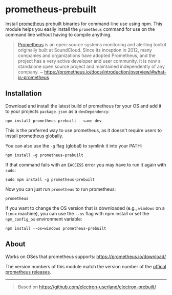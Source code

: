 # prometheus-prebuilt

Install [prometheus][] prebuilt binaries for command-line
use using npm. This module helps you easily install the `prometheus` command
for use on the command line without having to compile anything.

> [Prometheus][] is an open-source systems monitoring and alerting toolkit originally
built at SoundCloud. Since its inception in 2012, many companies and
organizations have adopted Prometheus, and the project has a very active
developer and user community. It is now a standalone open source project and
maintained independently of any company.
~ https://prometheus.io/docs/introduction/overview/#what-is-prometheus

[Prometheus]: https://prometheus.io/
[prometheus]: https://prometheus.io/

## Installation

Download and install the latest build of prometheus for your OS and add it to
your projects `package.json` as a `devDependency`:

```
npm install prometheus-prebuilt --save-dev
```

This is the preferred way to use prometheus, as it doesn't require users to
install prometheus globally.

You can also use the `-g` flag (global) to symlink it into your PATH:

```
npm install -g prometheus-prebuilt
```

If that command fails with an `EACCESS` error you may have to run it again with
`sudo`:

```
sudo npm install -g prometheus-prebuilt
```

Now you can just run `prometheus` to run prometheus:

```
prometheus
```

If you want to change the OS version that is downloaded (e.g., `windows` on a
`linux` machine), you can use the `--os` flag with npm install or set the
`npm_config_os` environment variable:
```
npm install --os=windows prometheus-prebuilt
```

## About

Works on OSes that prometheus supports: https://prometheus.io/download/

The version numbers of this module match the version number of the [offical
prometheus releases](https://github.com/prometheus/prometheus/releases).

---

> Based on https://github.com/electron-userland/electron-prebuilt/
